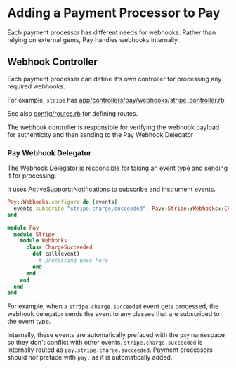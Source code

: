 # Adding a Payment Processor to Pay

Each payment processor has different needs for webhooks. Rather than relying on external gems,
Pay handles webhooks internally.

## Webhook Controller

Each payment processer can define it's own controller for processing any required webhooks.

For example, `stripe` has [app/controllers/pay/webhooks/stripe_controller.rb](../app/controllers/pay/webhooks/stripe_controller.rb)

See also [config/routes.rb](../config/routes.rb) for defining routes.

The webhook controller is responsible for verifying the webhook payload for authenticity and then sending to the Pay Webhook Delegator

### Pay Webhook Delegator

The Webhook Delegator is responsible for taking an event type and sending it for processing.

It uses [ActiveSupport::Notifications](https://api.rubyonrails.org/classes/ActiveSupport/Notifications.html) to subscribe and instrument events.

```ruby
Pay::Webhooks.configure do |events|
  events.subscribe "stripe.charge.succeeded", Pay::Stripe::Webhooks::ChargeSucceeded.new
end

module Pay
  module Stripe
    module Webhooks
      class ChargeSucceeded
        def call(event)
          # processing goes here
        end
      end
    end
  end
end
```

For example, when a `stripe.charge.succeeded` event gets processed, the webhook delegator sends the event to any classes that are subscribed to the event type.

Internally, these events are automatically prefaced with the `pay` namespace so they don't conflict with other events. `stripe.charge.succeeded` is internally routed as `pay.stripe.charge.succeeded`. Payment processors should _not_ preface with `pay.` as it is automatically added.
